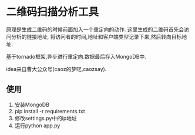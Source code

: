 二维码扫描分析工具
==========

原理是生成二维码的时候前面加入一个重定向的动作. 这里生成的二维码首先会访问分析的链接地址, 将访问者的时间,地址和客户端类型记录下来,然后转向目标地址.

基于tornado框架,异步进行重定向.数据最后存入MongoDB中.

idea来自曹大公众号(caoz的梦呓,caozsay).

## 使用

1. 安装MongoDB
2. pip install -r requirements.txt
3. 修改settings.py中的ip地址
3. 运行python app.py